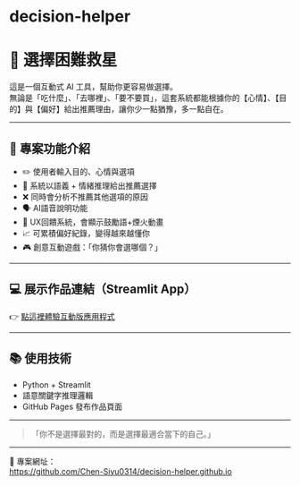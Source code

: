 # decision-helper
# 🎯 選擇困難救星

這是一個互動式 AI 工具，幫助你更容易做選擇。  
無論是「吃什麼」、「去哪裡」、「要不要買」，這套系統都能根據你的【心情】、【目的】與【偏好】給出推薦理由，讓你少一點猶豫，多一點自在。

---

## 🔧 專案功能介紹
- ✏️ 使用者輸入目的、心情與選項
- 🧠 系統以語義 + 情緒推理給出推薦選擇
- ❌ 同時會分析不推薦其他選項的原因
- 🗣️ AI語音說明功能
- 🎈 UX回饋系統，會顯示鼓勵語+煙火動畫
- 📈 可累積偏好紀錄，變得越來越懂你
- 🎮 創意互動遊戲：「你猜你會選哪個？」

---

## 💻 展示作品連結（Streamlit App）
👉 [點這裡體驗互動版應用程式](https://decision-eazy-3yfbdenjabs87bvgrvpbv8.streamlit.app/)

---

## 📚 使用技術
- Python + Streamlit
- 語意關鍵字推理邏輯
- GitHub Pages 發布作品頁面

---

> 「你不是選擇最對的，而是選擇最適合當下的自己。」

---

📌 專案網址：  
https://github.com/Chen-Siyu0314/decision-helper.github.io
